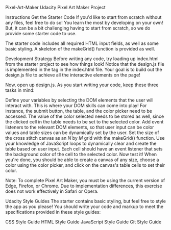Pixel-Art-Maker
Udacity Pixel Art Maker Project

Instructions
Get the Starter Code
If you'd like to start from scratch without any files, feel free to do so! You learn the most by developing on your own! But, it can be a bit challenging having to start from scratch, so we do provide some starter code to use.

The starter code includes all required HTML input fields, as well as some basic styling. A skeleton of the makeGrid() function is provided as well.

Development Strategy
Before writing any code, try loading up index.html from the starter project to see how things look! Notice that the design.js file is implemented in the <body> tag in the index.html file. Your goal is to build out the design.js file to achieve all the interactive elements on the page!

Now, open up design.js. As you start writing your code, keep these three tasks in mind:

Define your variables by selecting the DOM elements that the user will interact with. This is where your DOM skills can come into play! For instance, the submit button, the table, and the color picker need to be accessed. The value of the color selected needs to be stored as well, since the clicked cell in the table needs to be set to the selected color.
Add event listeners to the relevant DOM elements, so that user input can be color values and table sizes can be dynamically set by the user.
Set the size of the cross stitch canvas as an _N_ by _M_ grid with the makeGrid() function. Use your knowledge of JavaScript loops to dynamically clear and create the table based on user input. Each cell should have an event listener that sets the background color of the cell to the selected color.
Now test it! When you're done, you should be able to create a canvas of any size, choose a color using the color picker, and click on the canvas's table cells to set their color.

Note: To complete Pixel Art Maker, you must be using the current version of Edge, Firefox, or Chrome. Due to implementation differences, this exercise does not work effectively in Safari or Opera.

Udacity Style Guides
The starter contains basic styling, but feel free to style the app as you please! You should write your code and markup to meet the specifications provided in these style guides:

CSS Style Guide
HTML Style Guide
JavaScript Style Guide
Git Style Guide
